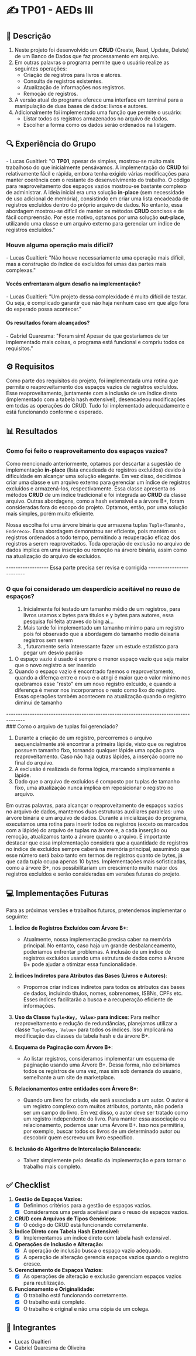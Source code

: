 # ✍️ TP01 - AEDs III

## 📝 Descrição
<ol>
	<li>Neste projeto foi desenvolvido um <strong>CRUD</strong> (Create, Read, Update, Delete) de um Banco de Dados que faz processamento em arquivo. </li>
	<li>
		Em outras palavras o programa permite que o usuário realize as seguintes operações:
		<ul>
			<li>Criação de registros para livros e atores.</li>
			<li>Consulta de registros existentes.</li>
			<li>Atualização de informações nos registros.</li>
			<li>Remoção de registros.</li>
		</ul>
	</li>
	<li>A versão atual do programa oferece uma interface em terminal para a manipulação de duas bases de dados: livros e autores.</li>
	<li>
		Adicionalmente foi implementado uma função que permite o usuário:
		<ul>
			<li>Listar todos os registros armazenados no arquivo de dados.</li>
			<li>Escolher a forma como os dados serão ordenados na listagem.</li>
		</ul>
</ol>

## 🔍 Experiência do Grupo
\- Lucas Gualtieri: "O **TP01**, apesar de simples, mostrou-se muito mais trabalhoso do que inicialmente pensávamos. A implementação do **CRUD** foi relativamente fácil e rápida, embora tenha exigido várias modificações para manter coerência com o restante do desenvolvimento do trabalho. O código para reaproveitamento dos espaços vazios mostrou-se bastante complexo de administrar. A ideia inicial era uma solução **in-place** (sem necessidade de uso adicional de memória), consistindo em criar uma lista encadeada de registros excluídos dentro do próprio arquivo de dados. No entanto, essa abordagem mostrou-se difícil de manter os métodos **CRUD** concisos e de fácil compreensão. Por esse motivo, optamos por uma solução **out-place**, utilizando uma classe e um arquivo externo para gerenciar um índice de registros excluídos."

### Houve alguma operação mais difícil?
\- Lucas Gualtieri: "Não houve necessariamente uma operação mais difícil, mas a construção do índice de excluídos foi umas das partes mais complexas."
#### Vocês enfrentaram algum desafio na implementação?
\- Lucas Gualtieri: "Um projeto dessa complexidade é muito difícil de testar. Ou seja, é complicado garantir que não haja nenhum caso em que algo fora do esperado possa acontecer."
#### Os resultados foram alcançados?
\- Gabriel Quaresma: "Foram sim! Apesar de que gostaríamos de ter implementado mais coisas, o programa está funcional e compriu todos os requisitos."

## ⚙️ Requisitos
Como parte dos requisitos do projeto, foi implementada uma rotina que permite o reaproveitamento dos espaços vazios de registros excluídos. Esse reaproveitamento, juntamente com a inclusão de um índice direto (implementado com a tabela hash extensível), desencadeou modificações em todas as operações do CRUD. Tudo foi implementado adequadamente e está funcionando conforme o esperado.

## 📊 Resultados
### Como foi feito o reaproveitamento dos espaços vazios?
Como mencionado anteriormente, optamos por descartar a sugestão de implementação **in-place** (lista encadeada de registros excluídos) devido à dificuldade em alcançar uma solução elegante. Em vez disso, decidimos criar uma classe e um arquivo externo para gerenciar um índice de registros excluídos e armazená-los, respectivamente. Essa classe apresenta os métodos **CRUD** de um índice tradicional e foi integrada ao **CRUD** da classe arquivo. Outras abordagens, como a hash extensível e a árvore B+, foram consideradas fora do escopo do projeto. Optamos, então, por uma solução mais simples, porém muito eficiente.

Nossa escolha foi uma árvore binária que armazena tuplas ```Tuple<Tamanho, Endereco>```. Essa abordagem demonstrou ser eficiente, pois mantém os registros ordenados a todo tempo, permitindo a recuperação eficaz dos registros a serem reaproveitados. Toda operação de exclusão no arquivo de dados implica em uma inserção ou remoção na árvore binária, assim como na atualização do arquivo de excluídos.

------------------ Essa parte precisa ser revisa e corrigida -------------------------
### O que foi considerado um desperdício aceitável no reuso de espaços?
<ol>
	<ol>
		<li>Inicialmente foi testado um tamanho médio de um registros, para livros usamos x bytes para titulos e y bytes para autores, essa pesquisa foi feita atraves do bing ai...</li>
		<li>Mais tarde foi implementado um tamanho minimo para um registro pois foi observado que a abordagem do tamanho medio deixaria registros sem serem</li>
		<li>, futuramente seria interessante fazer um estude estatistco para pegar um desvio padrão</li>
	</ol>
	<li>O espaço vazio é usado é sempre o menor espaço vazio que seja maior que o novo registro a ser inserido</li>
	<li>Quando o espaço vazio é encontrado faemos o reaproveitamento, quando a difernça entre o novo e o atngi é maior que o valor minimo nos quebramos esse "resto" em um novo registro exlcuido, e quando a diferença é menor nos incorporamos o resto como lixo do registro. Essas operações também acontecem na atualização quando o registro diminui de tamanho</li>
</ol>
--------------------------------------------------------------------------------------<br>
### Como o arquivo de tuplas foi gerenciado?
<ol>
	<li>Durante a criação de um registro, percorremos o arquivo sequencialmente até encontrar a primeira lápide, visto que os registros possuem tamanho fixo, tornando qualquer lápide uma opção para reaproveitamento. Caso não haja outras lápides, a inserção ocorre no final do arquivo.</li>
	<li>A exclusão é realizada de forma lógica, marcando simplesmente a lápide.</li>
	<li>Dado que o arquivo de excluídos é composto por tuplas de tamanho fixo, uma atualização nunca implica em reposicionar o registro no arquivo.</li>
</ol>

Em outras palavras, para alcançar o reaproveitamento de espaços vazios no arquivo de dados, mantemos duas estruturas auxiliares paralelas: uma árvore binária e um arquivo de dados. Durante a inicialização do programa, executamos uma rotina para inserir todos os registros (exceto os marcados com a lápide) do arquivo de tuplas na árvore e, a cada inserção ou remoção, atualizamos tanto a árvore quanto o arquivo. É importante destacar que essa implementação considera que a quantidade de registros no índice de excluídos sempre caberá na memória principal, assumindo que esse número será baixo tanto em termos de registros quanto de bytes, já que cada tupla ocupa apenas 10 bytes. Implementações mais sofisticadas, como a árvore B+, nos possibilitariam um crescimento muito maior dos registros excluídos e serão consideradas em versões futuras do projeto.

## 💻 Implementações Futuras
Para as próximas versões e trabalhos futuros, pretendemos implementar o seguinte:

1. **Índice de Registros Excluídos com Árvore B+**:
	- Atualmente, nossa implementação precisa caber na memória principal. No entanto, caso haja um grande desbalanceamento, poderíamos enfrentar problemas. A inclusão de um índice de registros excluídos usando uma estrutura de dados como a Árvore B+ pode ajudar a otimizar essa funcionalidade.

2. **Índices Indiretos para Atributos das Bases (Livros e Autores)**:
	- Propomos criar índices indiretos para todos os atributos das bases de dados, incluindo títulos, nomes, sobrenomes, ISBNs, CPFs etc. Esses índices facilitarão a busca e a recuperação eficiente de informações.

3. **Uso da Classe `Tuple<Key, Value>` para índices**:
	Para melhor reaproveitamento e redução de redundâncias, planejamos utilizar a classe `Tuple<Key, Value>` para todos os índices. Isso implicará na modificação das classes da tabela hash e da árvore B+.

4. **Esquema de Paginação com Árvore B+**:
	- Ao listar registros, consideramos implementar um esquema de paginação usando uma Árvore B+. Dessa forma, não exibiríamos todos os registros de uma vez, mas sim sob demanda do usuário, semelhante a um site de marketplace.

5. **Relacionamentos entre entidades com Árvore B+**:
	- Quando um livro for criado, ele será associado a um autor. O autor é um registro complexo com muitos atributos, portanto, não poderia ser um campo do livro. Em vez disso, o autor deve ser tratado como um registro independente do livro. Para manter essa associação ou relacionamento, podemos usar uma Árvore B+. Isso nos permitiria, por exemplo, buscar todos os livros de um determinado autor ou descobrir quem escreveu um livro específico.

6. **Inclusão do Algoritmo de Intercalação Balanceada**:
	- Talvez simplemente pelo desafio da implementação e para tornar o trabalho mais completo.

## ✅ Checklist

1. **Gestão de Espaços Vazios:**
	- [X] Definimos critérios para a gestão de espaços vazios.
	- [X] Consideramos uma perda aceitável para o reuso de espaços vazios.

2. **CRUD com Arquivos de Tipos Genéricos:**
	- [X] O código do CRUD está funcionando corretamente.

3. **Índice Direto com Tabela Hash Extensível:**
	- [X] Implementamos um índice direto com tabela hash extensível.

4. **Operações de Inclusão e Alteração:**
	- [X] A operação de inclusão busca o espaço vazio adequado.
	- [X] A operação de alteração gerencia espaços vazios quando o registro cresce.

5. **Gerenciamento de Espaços Vazios:**
	- [X] As operações de alteração e exclusão gerenciam espaços vazios para reutilização.

6. **Funcionamento e Originalidade:**
	- [X] O trabalho está funcionando corretamente.
	- [X] O trabalho está completo.
	- [X] O trabalho é original e não uma cópia de um colega.

## 📝 Integrantes
 - Lucas Gualtieri
 - Gabriel Quaresma de Oliveira